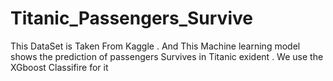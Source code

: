 # Titanic_Passengers_Survive
This DataSet is Taken From Kaggle . And This Machine learning model shows the  prediction  of  passengers Survives  in Titanic exident . We use the XGboost Classifire for it
